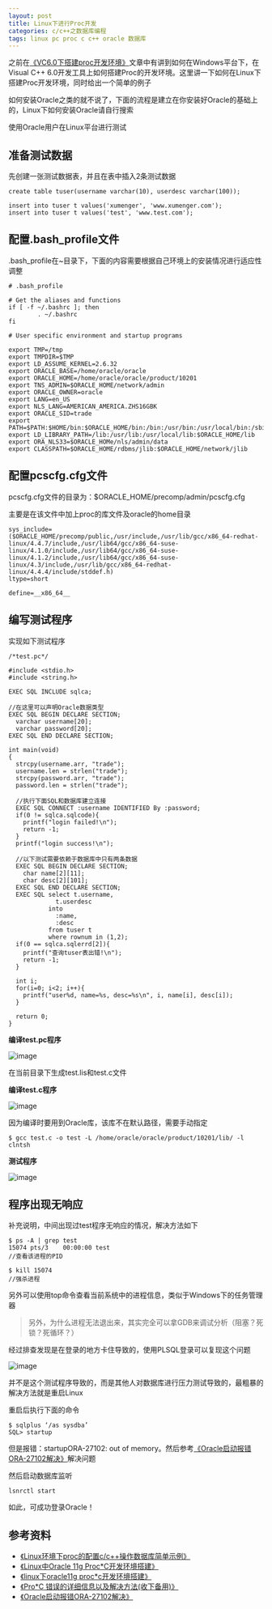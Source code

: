 ```yaml
---
layout: post
title: Linux下进行Proc开发
categories: c/c++之数据库编程
tags: linux pc proc c c++ oracle 数据库
---
```


之前在[《VC6.0下搭建proc开发环境》](http://www.xumenger.com/windows-vc-proc-20161014/)文章中有讲到如何在Windows平台下，在Visual C++ 6.0开发工具上如何搭建Proc的开发环境。这里讲一下如何在Linux下搭建Proc开发环境，同时给出一个简单的例子

如何安装Oracle之类的就不说了，下面的流程是建立在你安装好Oracle的基础上的，Linux下如何安装Oracle请自行搜索

使用Oracle用户在Linux平台进行测试

## 准备测试数据

先创建一张测试数据表，并且在表中插入2条测试数据

```
create table tuser(username varchar(10), userdesc varchar(100));

insert into tuser t values('xumenger', 'www.xumenger.com');
insert into tuser t values('test', 'www.test.com');
```

## 配置.bash_profile文件

.bash_profile在~目录下，下面的内容需要根据自己环境上的安装情况进行适应性调整

```
# .bash_profile

# Get the aliases and functions
if [ -f ~/.bashrc ]; then
        . ~/.bashrc
fi

# User specific environment and startup programs

export TMP=/tmp
export TMPDIR=$TMP
export LD_ASSUME_KERNEL=2.6.32
export ORACLE_BASE=/home/oracle/oracle
export ORACLE_HOME=/home/oracle/oracle/product/10201
export TNS_ADMIN=$ORACLE_HOME/network/admin
export ORACLE_OWNER=oracle
export LANG=en_US
export NLS_LANG=AMERICAN_AMERICA.ZHS16GBK
export ORACLE_SID=trade
export PATH=$PATH:$HOME/bin:$ORACLE_HOME/bin:/bin:/usr/bin:/usr/local/bin:/sbin
export LD_LIBRARY_PATH=/lib:/usr/lib:/usr/local/lib:$ORACLE_HOME/lib
export ORA_NLS33=$ORACLE_HOMe/nls/admin/data
export CLASSPATH=$ORACLE_HOME/rdbms/jlib:$ORACLE_HOME/network/jlib
```

## 配置pcscfg.cfg文件

pcscfg.cfg文件的目录为：$ORACLE_HOME/precomp/admin/pcscfg.cfg

主要是在该文件中加上proc的库文件及oracle的home目录

```
sys_include=($ORACLE_HOME/precomp/public,/usr/include,/usr/lib/gcc/x86_64-redhat-linux/4.4.7/include,/usr/lib64/gcc/x86_64-suse-linux/4.1.0/include,/usr/lib64/gcc/x86_64-suse-linux/4.1.2/include,/usr/lib64/gcc/x86_64-suse-linux/4.3/include,/usr/lib/gcc/x86_64-redhat-linux/4.4.4/include/stddef.h)
ltype=short

define=__x86_64__
```

## 编写测试程序

实现如下测试程序

```
/*test.pc*/

#include <stdio.h>
#include <string.h>

EXEC SQL INCLUDE sqlca;

//在这里可以声明Oracle数据类型
EXEC SQL BEGIN DECLARE SECTION;
  varchar username[20];
  varchar password[20];
EXEC SQL END DECLARE SECTION;

int main(void)
{
  strcpy(username.arr, "trade");
  username.len = strlen("trade");
  strcpy(password.arr, "trade");
  password.len = strlen("trade");

  //执行下面SQL和数据库建立连接
  EXEC SQL CONNECT :username IDENTIFIED By :password;
  if(0 != sqlca.sqlcode){
    printf("login failed!\n");
    return -1;
  }
  printf("login success!\n");

  //以下测试需要依赖于数据库中只有两条数据
  EXEC SQL BEGIN DECLARE SECTION;
    char name[2][11];
    char desc[2][101];
  EXEC SQL END DECLARE SECTION;
  EXEC SQL select t.username,
             t.userdesc
           into
             :name,
             :desc
           from tuser t
           where rownum in (1,2);
  if(0 == sqlca.sqlerrd[2]){
    printf("查询tuser表出错!\n");
    return -1;
  }

  int i;
  for(i=0; i<2; i++){
    printf("user%d, name=%s, desc=%s\n", i, name[i], desc[i]);
  }

  return 0;
}
```

**编译test.pc程序**

![image](../media/image/2017-05-16/01.png)

在当前目录下生成test.lis和test.c文件

**编译test.c程序**

![image](../media/image/2017-05-16/02.png)

因为编译时要用到Oracle库，该库不在默认路径，需要手动指定

```
$ gcc test.c -o test -L /home/oracle/oracle/product/10201/lib/ -l clntsh
```

**测试程序**

![image](../media/image/2017-05-16/03.png)

## 程序出现无响应

补充说明，中间出现过test程序无响应的情况，解决方法如下

```
$ ps -A | grep test
15074 pts/3    00:00:00 test
//查看该进程的PID

$ kill 15074
//强杀进程
```

另外可以使用top命令查看当前系统中的进程信息，类似于Windows下的任务管理器

>另外，为什么进程无法退出来，其实完全可以拿GDB来调试分析（阻塞？死锁？死循环？）

经过排查发现是在登录的地方卡住导致的，使用PLSQL登录可以复现这个问题

![image](../media/image/2017-05-16/04.png)

并不是这个测试程序导致的，而是其他人对数据库进行压力测试导致的，最粗暴的解决方法就是重启Linux

重启后执行下面的命令

```
$ sqlplus ‘/as sysdba’
SQL> startup
```

但是报错：startupORA-27102: out of memory。然后参考[《Oracle启动报错ORA-27102解决》](http://www.cnblogs.com/jyzhao/p/4701372.html)解决问题

然后启动数据库监听

```
lsnrctl start
```

如此，可成功登录Oracle！

## 参考资料

* [《Linux环境下proc的配置c/c++操作数据库简单示例》](http://www.cnblogs.com/wannable/p/5951373.html)
* [《Linux中Oracle 11g Proc*C开发环境搭建》](http://www.cnblogs.com/RaymondBlog/p/6543988.html)
* [《linux下oracle11g proc*c开发环境搭建》](http://blog.csdn.net/tj807126663/article/details/23528097)
* [《Pro*C 错误的详细信息以及解决方法(收下备用)》](http://blog.csdn.net/mask_soft/article/details/9211259)
* [《Oracle启动报错ORA-27102解决》](http://www.cnblogs.com/jyzhao/p/4701372.html)
